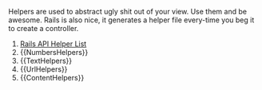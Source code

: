 Helpers are used to abstract ugly shit out of your view. Use them and be awesome. Rails is also nice, it generates a helper file every-time you beg it to create a controller.

1. [Rails API Helper List][1]
2. {{NumbersHelpers}}
3. {{TextHelpers}}
4. {{UrlHelpers}}
5. {{ContentHelpers}}

[1]: http://api.rubyonrails.org/classes/ActionView/Helpers.html